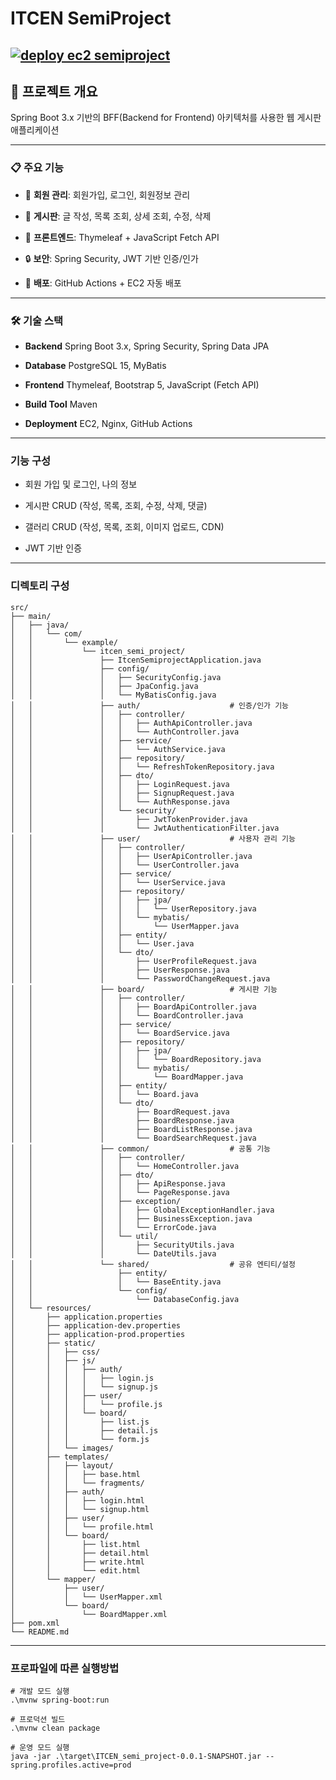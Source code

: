 # ITCEN SemiProject

[![deploy ec2 semiproject](https://github.com/Bzeromo/ITCEN_semi_project/actions/workflows/deploy_semiproject.yml/badge.svg)](https://github.com/Bzeromo/ITCEN_semi_project/actions/workflows/deploy_semiproject.yml)
---

## **🎯 프로젝트 개요**

  Spring Boot 3.x 기반의 BFF(Backend for Frontend) 아키텍처를 사용한 웹 게시판 애플리케이션

---

### 📋 **주요 기능**

- 🔐 **회원 관리**: 회원가입, 로그인, 회원정보 관리


- 📄 **게시판**: 글 작성, 목록 조회, 상세 조회, 수정, 삭제


- 🎨 **프론트엔드**: Thymeleaf + JavaScript Fetch API


- 🔒 **보안**: Spring Security, JWT 기반 인증/인가


- 🚀 **배포**: GitHub Actions + EC2 자동 배포

---

### 🛠 **기술 스택**
- **Backend**	        Spring Boot 3.x, Spring Security, Spring Data JPA


- **Database**	        PostgreSQL 15, MyBatis


- **Frontend**	        Thymeleaf, Bootstrap 5, JavaScript (Fetch API)


- **Build Tool**	        Maven


- **Deployment**	EC2, Nginx, GitHub Actions

---

### **기능 구성**

- 회원 가입 및 로그인, 나의 정보


- 게시판 CRUD (작성, 목록, 조회, 수정, 삭제, 댓글)


- 갤러리 CRUD (작성, 목록, 조회, 이미지 업로드, CDN)


- JWT 기반 인증

---

### 디렉토리 구성

```
src/
├── main/
│   ├── java/
│   │   └── com/
│   │       └── example/
│   │           └── itcen_semi_project/
│   │               ├── ItcenSemiprojectApplication.java
│   │               ├── config/
│   │               │   ├── SecurityConfig.java
│   │               │   ├── JpaConfig.java
│   │               │   └── MyBatisConfig.java
│   │               ├── auth/                    # 인증/인가 기능
│   │               │   ├── controller/
│   │               │   │   ├── AuthApiController.java
│   │               │   │   └── AuthController.java
│   │               │   ├── service/
│   │               │   │   └── AuthService.java
│   │               │   ├── repository/
│   │               │   │   └── RefreshTokenRepository.java
│   │               │   ├── dto/
│   │               │   │   ├── LoginRequest.java
│   │               │   │   ├── SignupRequest.java
│   │               │   │   └── AuthResponse.java
│   │               │   └── security/
│   │               │       ├── JwtTokenProvider.java
│   │               │       └── JwtAuthenticationFilter.java
│   │               ├── user/                    # 사용자 관리 기능
│   │               │   ├── controller/
│   │               │   │   ├── UserApiController.java
│   │               │   │   └── UserController.java
│   │               │   ├── service/
│   │               │   │   └── UserService.java
│   │               │   ├── repository/
│   │               │   │   ├── jpa/
│   │               │   │   │   └── UserRepository.java
│   │               │   │   └── mybatis/
│   │               │   │       └── UserMapper.java
│   │               │   ├── entity/
│   │               │   │   └── User.java
│   │               │   └── dto/
│   │               │       ├── UserProfileRequest.java
│   │               │       ├── UserResponse.java
│   │               │       └── PasswordChangeRequest.java
│   │               ├── board/                   # 게시판 기능
│   │               │   ├── controller/
│   │               │   │   ├── BoardApiController.java
│   │               │   │   └── BoardController.java
│   │               │   ├── service/
│   │               │   │   └── BoardService.java
│   │               │   ├── repository/
│   │               │   │   ├── jpa/
│   │               │   │   │   └── BoardRepository.java
│   │               │   │   └── mybatis/
│   │               │   │       └── BoardMapper.java
│   │               │   ├── entity/
│   │               │   │   └── Board.java
│   │               │   └── dto/
│   │               │       ├── BoardRequest.java
│   │               │       ├── BoardResponse.java
│   │               │       ├── BoardListResponse.java
│   │               │       └── BoardSearchRequest.java
│   │               ├── common/                  # 공통 기능
│   │               │   ├── controller/
│   │               │   │   └── HomeController.java
│   │               │   ├── dto/
│   │               │   │   ├── ApiResponse.java
│   │               │   │   └── PageResponse.java
│   │               │   ├── exception/
│   │               │   │   ├── GlobalExceptionHandler.java
│   │               │   │   ├── BusinessException.java
│   │               │   │   └── ErrorCode.java
│   │               │   └── util/
│   │               │       ├── SecurityUtils.java
│   │               │       └── DateUtils.java
│   │               └── shared/                  # 공유 엔티티/설정
│   │                   ├── entity/
│   │                   │   └── BaseEntity.java
│   │                   └── config/
│   │                       └── DatabaseConfig.java
│   └── resources/
│       ├── application.properties
│       ├── application-dev.properties
│       ├── application-prod.properties
│       ├── static/
│       │   ├── css/
│       │   ├── js/
│       │   │   ├── auth/
│       │   │   │   ├── login.js
│       │   │   │   └── signup.js
│       │   │   ├── user/
│       │   │   │   └── profile.js
│       │   │   └── board/
│       │   │       ├── list.js
│       │   │       ├── detail.js
│       │   │       └── form.js
│       │   └── images/
│       ├── templates/
│       │   ├── layout/
│       │   │   ├── base.html
│       │   │   └── fragments/
│       │   ├── auth/
│       │   │   ├── login.html
│       │   │   └── signup.html
│       │   ├── user/
│       │   │   └── profile.html
│       │   └── board/
│       │       ├── list.html
│       │       ├── detail.html
│       │       ├── write.html
│       │       └── edit.html
│       └── mapper/
│           ├── user/
│           │   └── UserMapper.xml
│           └── board/
│               └── BoardMapper.xml
├── pom.xml
└── README.md
```

---

### 프로파일에 따른 실행방법

```shell
# 개발 모드 실행
.\mvnw spring-boot:run

# 프로덕션 빌드
.\mvnw clean package

# 운영 모드 실행
java -jar .\target\ITCEN_semi_project-0.0.1-SNAPSHOT.jar --spring.profiles.active=prod
```
